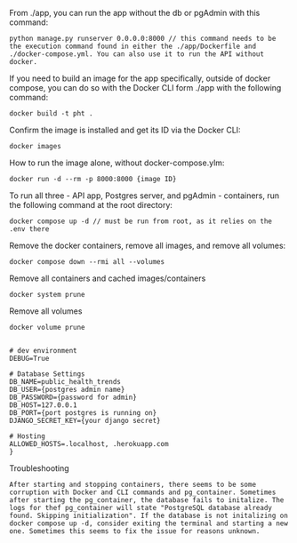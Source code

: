 From ./app, you can run the app without the db or pgAdmin with this command:

```
python manage.py runserver 0.0.0.0:8000 // this command needs to be the execution command found in either the ./app/Dockerfile and ./docker-compose.yml. You can also use it to run the API without docker.
```

If you need to build an image for the app specifically, outside of docker compose, you can do so with the Docker CLI form ./app with the following command:

```
docker build -t pht .
```

Confirm the image is installed and get its ID via the Docker CLI:

```
docker images
```

How to run the image alone, without docker-compose.ylm:

```
docker run -d --rm -p 8000:8000 {image ID}
```

To run all three - API app, Postgres server, and pgAdmin - containers, run the following command at the root directory:

<!--  -->

```
docker compose up -d // must be run from root, as it relies on the .env there
```

Remove the docker containers, remove all images, and remove all volumes:

```
docker compose down --rmi all --volumes
```

Remove all containers and cached images/containers

```
docker system prune
```

Remove all volumes

```
docker volume prune
```

```

# dev environment
DEBUG=True

# Database Settings
DB_NAME=public_health_trends
DB_USER={postgres admin name}
DB_PASSWORD={password for admin}
DB_HOST=127.0.0.1
DB_PORT={port postgres is running on}
DJANGO_SECRET_KEY={your django secret}

# Hosting
ALLOWED_HOSTS=.localhost, .herokuapp.com
}
```

Troubleshooting

```
After starting and stopping containers, there seems to be some corruption with Docker and CLI commands and pg_container. Sometimes after starting the pg_container, the database fails to initalize. The logs for thef pg_container will state "PostgreSQL database already found. Skipping initialization". If the database is not initalizing on docker compose up -d, consider exiting the terminal and starting a new one. Sometimes this seems to fix the issue for reasons unknown.
```
